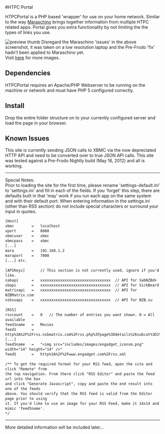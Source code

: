 #HTPC Portal

HTPCPortal is a PHP based 'wrapper' for use on your home network. Similar to the way [Maraschino](http://maraschinoproject.com) brings together information from multiple HTPC related apps. Portal gives you extra functionality by not limiting the the types of links you use.

![preview thumb](http://goo.gl/EfKk4)
Disregard the Maraschino 'issues' in the above screenshot, it was taken on a low resolution laptop and the Pre-Frodo 'fix' hadn't been applied to Maraschino yet.
<br />Visit [here](http://www.dropbox.com/gallery/55460583/1/HTPCPortal?h=d0dd3c) for more images.

## Dependencies
HTPCPortal requires an Apache/PHP Webserver to be running on the machine or network and must have PHP 5 configured correctly.

## Install
Drop the entire folder structure on to your currently configured server and load the page in your browser.

## Known Issues
This site is currently sending JSON calls to XBMC via the now depreciated HTTP API and need to be converted over to true JSON API calls. This site was tested against a Pre-Frodo Nightly build (May 16, 2012) and all is working.

-----------------------------------------------------------------------------------------------------------------------------------------------------------------
Special Notes:<br />
	Prior to loading the site for the first time, please rename 'settings-default.ini' to 'settings.ini' and fill in each of the fields. If you 'forget' this step, there are defaults built in that 'may' work if you run each app on the same system and with their default port. When entering information in the settings.ini (other than RSS section) do not include special characters or surround your input in quotes.

	[Host]
	xbmc		=	localhost
	xport		=	8080
	xbmcuser	=	xbmc
	xbmcpass	=	xbmc
	[...]
	mara		=	192.168.1.2
	maraport	=	7000
	[...] etc.
	
	[APIKeys]		// This section is not currently used, ignore if you'd like.
	sabapi		=	xxxxxxxxxxxxxxxxxxxxxxxxxxxxxxxx  // API for SabNZBd+
	sbapi		=	xxxxxxxxxxxxxxxxxxxxxxxxxxxxxxxx  // API for SickBeard
	matrixapi	=	xxxxxxxxxxxxxxxxxxxxxxxxxxxxxxxx  // API for NZBMatrix.com
	nzbsuapi	=	xxxxxxxxxxxxxxxxxxxxxxxxxxxxxxxx  // API for NZB.su
	
	[RSS]
	rsscount	=	0	// The number of entries you want shown. 0 = All available
	feed1name	=	Movies
	feed1		=	http%3A%2F%2Frss.nzbmatrix.com%2Frss.php%3Fpage%3Ddetails%26subcat%3D1%26english%3D1
	[...]
	feed5name	=	"<img src="includes/images/engadget_iconsm.png" width="14" height="14" />"
	feed5		=	http%3A%2F%2Fwww.engadget.com%2Frss.xml

	/** To get the required format for your RSS feed, open the site and click "Remote" from
	the top navigation. From there click "RSS Editor" and paste the feed url into the box
	and click "Generate Javascript", copy and paste the end result into one of the feeds
	above. You should verify that the RSS feed is valid from the Editor page prior to using
	it. If you'd like to use an image for your RSS Feed, make it 14x14 and mimic 'feed5name'.
	*/

-----------------------------------------------------------------------------------------------------------------------------------------------------------------
More detailed information will be included later...